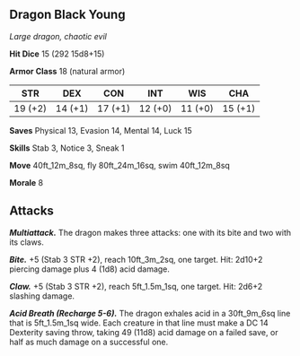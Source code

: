 ## Dragon Black Young

*Large dragon, chaotic evil*

**Hit Dice** 15 (292 15d8+15)

**Armor Class** 18 (natural armor)

| STR     | DEX     | CON     | INT     | WIS     | CHA     |
|---------|---------|---------|---------|---------|---------|
| 19 (+2) | 14 (+1) | 17 (+1) | 12 (+0) | 11 (+0) | 15 (+1) |

**Saves** Physical 13, Evasion 14, Mental 14, Luck 15

**Skills** Stab 3, Notice 3, Sneak 1

**Move** 40ft_12m_8sq, fly 80ft_24m_16sq, swim 40ft_12m_8sq

**Morale** 8

## Attacks

***Multiattack.*** The dragon makes three attacks: one with its bite and two with its claws.

***Bite.*** +5 (Stab 3 STR +2), reach 10ft_3m_2sq, one target. Hit: 2d10+2 piercing damage plus 4 (1d8) acid damage.

***Claw.*** +5 (Stab 3 STR +2), reach 5ft_1.5m_1sq, one target. Hit: 2d6+2 slashing damage.

***Acid Breath (Recharge 5-6).*** The dragon exhales acid in a 30ft_9m_6sq line that is 5ft_1.5m_1sq wide. Each creature in that line must make a DC 14 Dexterity saving throw, taking 49 (11d8) acid damage on a failed save, or half as much damage on a successful one.


